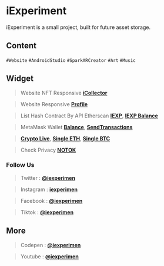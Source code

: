 # iExperiment
iExperiment is a small project, built for future asset storage.

## Content
`#Website`
`#AndroidStudio`
`#SparkARCreator`
`#Art`
`#Music`

## Widget
>Website NFT Responsive **[iCollector](https://icollector.000webhostapp.com/)**

>Website Responsive **[Profile](https://iexperimen.github.io/profile)**

>List Hash Contract By API Etherscan **[IEXP](https://iexperimen.github.io/listhashcontract/)**, **[IEXP Balance](https://iexperimen.github.io/about/)**

>MetaMask Wallet **[Balance](https://iexperimen.github.io/balance)**, **[SendTransactions](https://iexperimen.github.io/metamask/send)**

>**[Crypto Live](https://iexperimen.github.io/cryptolive)**, **[Single ETH](https://iexperimen.github.io/cryptolive/eth)**, **[Single BTC](https://iexperimen.github.io/cryptolive/btc)**

>Check Privacy **[NOTOK](https://iexperimen.github.io/privacy/)**


### Follow Us
>Twitter : **[@iexperimen](https://twitter.com/iexperimen)**

>Instagram : **[iexperimen](https://instagram.com/iexperimen)**

>Facebook : **[@iexperimen](https://facebook.com/iexperimen)**

>Tiktok : **[@iexperimen](https://tiktok.com/@iexperimen)**

## More
>Codepen : **[@iexperimen](https://codepen.io/iexperimen)**

>Youtube : **[@iexperimen](https://www.youtube.com/channel/UCpgQmwf24f73ij_G1LfqCiA)**
